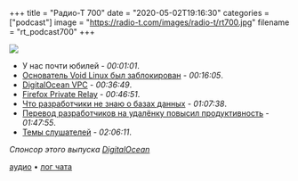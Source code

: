 +++
title = "Радио-Т 700"
date = "2020-05-02T19:16:30"
categories = ["podcast"]
image = "https://radio-t.com/images/radio-t/rt700.jpg"
filename = "rt_podcast700"
+++

![](https://radio-t.com/images/radio-t/rt700.jpg)

- У нас почти юбилей - *00:01:01*.
- [Основатель Void Linux был заблокирован](https://www.opennet.ru/opennews/art.shtml?num=52809) - *00:16:05*.
- [DigitalOcean VPC](https://www.digitalocean.com/products/vpc/) - *00:36:49*.
- [Firefox Private Relay](https://relay.firefox.com) - *00:46:51*.
- [Что разработчики не знаю о базах данных](https://medium.com/@rakyll/things-i-wished-more-developers-knew-about-databases-2d0178464f78) - *01:07:38*.
- [Перевод разработчиков на удалёнку повысил продуктивность](https://habr.com/ru/post/499220/) - *01:47:55*.
- [Темы слушателей](https://radio-t.com/p/2020/04/28/prep-700/) - *02:06:11*.

*Спонсор этого выпуска [DigitalOcean](https://www.digitalocean.com)*


[аудио](https://cdn.radio-t.com/rt_podcast700.mp3) • [лог чата](https://chat.radio-t.com/logs/radio-t-700.html)
<audio src="https://cdn.radio-t.com/rt_podcast700.mp3" preload="none"></audio>
